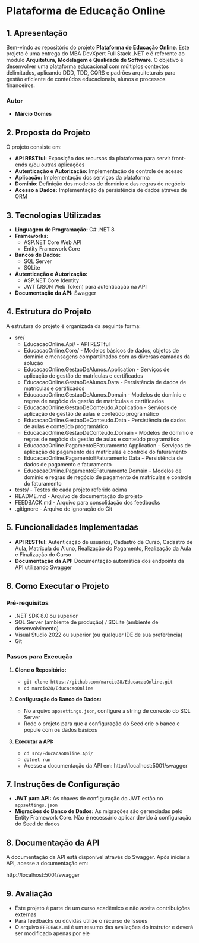 # **Plataforma de Educação Online**

## **1. Apresentação**

Bem-vindo ao repositório do projeto **Plataforma de Educação Online**. Este projeto é uma entrega do MBA DevXpert Full Stack .NET e é referente ao módulo **Arquitetura, Modelagem e Qualidade de Software**.
O objetivo é desenvolver uma plataforma educacional com múltiplos contextos delimitados, aplicando DDD, TDD, CQRS e padrões arquiteturais para gestão eficiente de conteúdos educacionais, alunos e processos financeiros.

### **Autor**
- **Márcio Gomes**

## **2. Proposta do Projeto**

O projeto consiste em:

- **API RESTful:** Exposição dos recursos da plataforma para servir front-ends e/ou outras aplicações
- **Autenticação e Autorização:** Implementação de controle de acesso
- **Aplicação:** Implementação dos serviços da plataforma
- **Domínio**: Definição dos modelos de domínio e das regras de negócio
- **Acesso a Dados:** Implementação da persistência de dados através de ORM

## **3. Tecnologias Utilizadas**

- **Linguagem de Programação:** C# .NET 8
- **Frameworks:**
  - ASP.NET Core Web API
  - Entity Framework Core
- **Bancos de Dados:**
  - SQL Server
  - SQLite
- **Autenticação e Autorização:**
  - ASP.NET Core Identity
  - JWT (JSON Web Token) para autenticação na API
- **Documentação da API:** Swagger

## **4. Estrutura do Projeto**

A estrutura do projeto é organizada da seguinte forma:

- src/
  - EducacaoOnline.Api/ - API RESTful
  - EducacaoOnline.Core/ - Modelos básicos de dados, objetos de domínio e mensagens compartilhados com as diversas camadas da solução
  - EducacaoOnline.GestaoDeAlunos.Application - Serviços de aplicação de gestão de matrículas e certificados
  - EducacaoOnline.GestaoDeAlunos.Data - Persistência de dados de matrículas e certificados
  - EducacaoOnline.GestaoDeAlunos.Domain - Modelos de domínio e regras de negócio da gestão de matrículas e certificados
  - EducacaoOnline.GestaoDeConteudo.Application - Serviços de aplicação de gestão de aulas e conteúdo programático
  - EducacaoOnline.GestaoDeConteudo.Data - Persistência de dados de aulas e conteúdo programático
  - EducacaoOnline.GestaoDeConteudo.Domain - Modelos de domínio e regras de negócio da gestão de aulas e conteúdo programático
  - EducacaoOnline.PagamentoEFaturamento.Application - Serviços de aplicação de pagamento das matrículas e controle do faturamento
  - EducacaoOnline.PagamentoEFaturamento.Data - Persistência de dados de pagamento e faturamento
  - EducacaoOnline.PagamentoEFaturamento.Domain - Modelos de domínio e regras de negócio de pagamento de matrículas e controle do faturamento
- tests/ - Testes de cada projeto referido acima
- README.md - Arquivo de documentação do projeto
- FEEDBACK.md - Arquivo para consolidação dos feedbacks
- .gitignore - Arquivo de ignoração do Git

## **5. Funcionalidades Implementadas**

- **API RESTful:** Autenticação de usuários, Cadastro de Curso, Cadastro de Aula, Matrícula do Aluno, Realização do Pagamento, Realização da Aula e Finalização do Curso
- **Documentação da API:** Documentação automática dos endpoints da API utilizando Swagger

## **6. Como Executar o Projeto**

### **Pré-requisitos**

- .NET SDK 8.0 ou superior
- SQL Server (ambiente de produção) / SQLite (ambiente de desenvolvimento)
- Visual Studio 2022 ou superior (ou qualquer IDE de sua preferência)
- Git

### **Passos para Execução**

1. **Clone o Repositório:**
   - `git clone https://github.com/marcio28/EducacaoOnline.git`
   - `cd marcio28/EducacaoOnline`

2. **Configuração do Banco de Dados:**
   - No arquivo `appsettings.json`, configure a string de conexão do SQL Server
   - Rode o projeto para que a configuração do Seed crie o banco e popule com os dados básicos

3. **Executar a API:**
   - `cd src/EducacaoOnline.Api/`
   - `dotnet run`
   - Acesse a documentação da API em: http://localhost:5001/swagger

## **7. Instruções de Configuração**

- **JWT para API:** As chaves de configuração do JWT estão no `appsettings.json`
- **Migrações do Banco de Dados:** As migrações são gerenciadas pelo Entity Framework Core. Não é necessário aplicar devido à configuração do Seed de dados

## **8. Documentação da API**

A documentação da API está disponível através do Swagger. Após iniciar a API, acesse a documentação em:

http://localhost:5001/swagger

## **9. Avaliação**

- Este projeto é parte de um curso acadêmico e não aceita contribuições externas
- Para feedbacks ou dúvidas utilize o recurso de Issues
- O arquivo `FEEDBACK.md` é um resumo das avaliações do instrutor e deverá ser modificado apenas por ele
